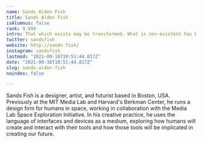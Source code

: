 ```yaml
---
name: Sands Alden Fish
title: Sands Alden Fish
isAlumnus: false
rank: 9.999
intro: That which exists may be transformed. What is non-existent has boundless uses. —Lao-Tse
twitter: sandsfish
website: http://sands.fish/
instagram: sandsfish
lastmod: "2021-09-16T10:51:44.817Z"
date: "2021-09-16T10:51:44.817Z"
slug: sands-alden-fish
noindex: false

---
```

Sands Fish is a designer, artist, and futurist based in Boston, USA. Previously at the MIT Media Lab and Harvard's Berkman Center, he runs a design firm for humans in space, working in collaboration with the Media Lab Space Exploration Initiative. In his creative practice, he uses the language of interfaces and devices as a medium, exploring how humans will create and interact with their tools and how those tools will be implicated in creating our future.